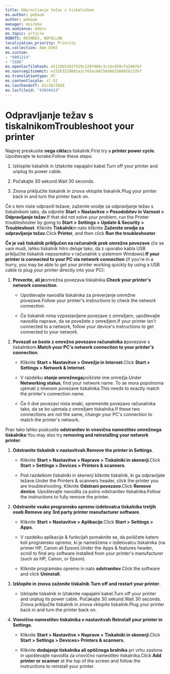 ```yaml
---
title: Odpravljanje težav s tiskalnikom
ms.author: pebaum
author: pebaum
manager: mnirkhe
ms.audience: Admin
ms.topic: article
ROBOTS: NOINDEX, NOFOLLOW
localization_priority: Priority
ms.collection: Adm_O365
ms.custom:
- "9001214"
- "3186"
ms.openlocfilehash: 42125b5103f429c1287400c3c1dc659cfa2067b7
ms.sourcegitcommit: e332b3229881a1cf65ac84250d88256081b237bf
ms.translationtype: HT
ms.contentlocale: sl-SI
ms.lasthandoff: 03/28/2020
ms.locfileid: "43034413"
---
```

# <a name="troubleshoot-your-printer"></a><span data-ttu-id="49c57-102">Odpravljanje težav s tiskalnikom</span><span class="sxs-lookup"><span data-stu-id="49c57-102">Troubleshoot your printer</span></span>

<span data-ttu-id="49c57-103">Najprej preskusite **nega cikla**za tiskalnik.</span><span class="sxs-lookup"><span data-stu-id="49c57-103">First try a **printer power cycle**.</span></span> <span data-ttu-id="49c57-104">Upoštevajte te korake:</span><span class="sxs-lookup"><span data-stu-id="49c57-104">Follow these steps:</span></span>

1. <span data-ttu-id="49c57-105">Izklopite tiskalnik in Iztaknite napajalni kabel.</span><span class="sxs-lookup"><span data-stu-id="49c57-105">Turn off your printer and unplug its power cable.</span></span>

2. <span data-ttu-id="49c57-106">Počakajte 30 sekund.</span><span class="sxs-lookup"><span data-stu-id="49c57-106">Wait 30 seconds.</span></span>

3. <span data-ttu-id="49c57-107">Znova priključite tiskalnik in znova vklopite tiskalnik.</span><span class="sxs-lookup"><span data-stu-id="49c57-107">Plug your printer back in and turn the printer back on.</span></span>

<span data-ttu-id="49c57-108">Če s tem niste odpravili težave, zaženite orodje za odpravljanje težav s tiskalnikom tako, da odprete **Start > Nastavitve > Posodobitev in Varnost > Odpravljanje težav**.</span><span class="sxs-lookup"><span data-stu-id="49c57-108">If that did not solve your problem, run the Printer troubleshooter by going to **Start > Settings > Update & Security > Troubleshoot**.</span></span> <span data-ttu-id="49c57-109">Kliknite **Tiskalnik**in nato kliknite **Zaženite orodje za odpravljanje težav**.</span><span class="sxs-lookup"><span data-stu-id="49c57-109">Click **Printer**, and then click **Run the troubleshooter**.</span></span>

<span data-ttu-id="49c57-110">**Če je vaš tiskalnik priključen na računalnik prek omrežne povezave** (če se vam mudi, lahko tiskalnik hitro deluje tako, da z uporabo kabla USB priključite tiskalnik neposredno v računalnik s sistemom Windows):</span><span class="sxs-lookup"><span data-stu-id="49c57-110">**If your printer is connected to your PC via network connection** (if you're in a hurry, you may be able to get your printer working quickly by using a USB cable to plug your printer directly into your PC):</span></span>

1. <span data-ttu-id="49c57-111">**Preverite, ali je**omrežna povezava tiskalnika.</span><span class="sxs-lookup"><span data-stu-id="49c57-111">**Check your printer's network connection**.</span></span>
    
    - <span data-ttu-id="49c57-112">Upoštevajte navodila tiskalnika za preverjanje omrežne povezave.</span><span class="sxs-lookup"><span data-stu-id="49c57-112">Follow your printer's instructions to check the network connection.</span></span>

    - <span data-ttu-id="49c57-113">Če tiskalnik nima vzpostavljene povezave z omrežjem, upoštevajte navodila naprave, da se povežete z omrežjem.</span><span class="sxs-lookup"><span data-stu-id="49c57-113">If your printer isn't connected to a network, follow your device's instructions to get connected to your network.</span></span>

2. <span data-ttu-id="49c57-114">**Povezali se boste z omrežno povezavo računalnika z**povezave s tiskalnikom.</span><span class="sxs-lookup"><span data-stu-id="49c57-114">**Match your PC's network connection to your printer's connection**.</span></span>

    - <span data-ttu-id="49c57-115">Kliknite **Start > Nastavitve > Omrežje in Internet**.</span><span class="sxs-lookup"><span data-stu-id="49c57-115">Click **Start > Settings > Network & Internet**.</span></span>

    - <span data-ttu-id="49c57-116">V razdelku **stanje omrežnega**poiščete ime omrežja.</span><span class="sxs-lookup"><span data-stu-id="49c57-116">Under **Networking status**, find your network name.</span></span> <span data-ttu-id="49c57-117">To se mora popolnoma ujemati z imenom povezave tiskalnika.</span><span class="sxs-lookup"><span data-stu-id="49c57-117">This needs to exactly match the printer's connection name.</span></span>

    - <span data-ttu-id="49c57-118">Če ti dve povezavi nista enaki, spremenite povezavo računalnika tako, da se bo ujemala z omrežjem tiskalnika.</span><span class="sxs-lookup"><span data-stu-id="49c57-118">If these two connections are not the same, change your PC's connection to match the printer's network.</span></span>

<span data-ttu-id="49c57-119">Prav tako lahko poskusite **odstranitev in vnovična namestitev omrežnega tiskalnika**:</span><span class="sxs-lookup"><span data-stu-id="49c57-119">You may also try **removing and reinstalling your network printer**:</span></span>

1. <span data-ttu-id="49c57-120">**Odstranite tiskalnik v nastavitvah**.</span><span class="sxs-lookup"><span data-stu-id="49c57-120">**Remove the printer in Settings**.</span></span>

    - <span data-ttu-id="49c57-121">Kliknite **Start > Nastavitve > Naprave > Tiskalniki in skenerji**.</span><span class="sxs-lookup"><span data-stu-id="49c57-121">Click **Start > Settings > Devices > Printers & scanners**.</span></span>

    - <span data-ttu-id="49c57-122">Pod razdelkom tiskalniki in skenerji kliknite tiskalnik, ki ga odpravljate težave.</span><span class="sxs-lookup"><span data-stu-id="49c57-122">Under the Printers & scanners header, click the printer you are troubleshooting.</span></span> <span data-ttu-id="49c57-123">Kliknite **Odstrani povezavo**.</span><span class="sxs-lookup"><span data-stu-id="49c57-123">Click **Remove device**.</span></span> <span data-ttu-id="49c57-124">Upoštevajte navodila za polno odstranitev tiskalnika.</span><span class="sxs-lookup"><span data-stu-id="49c57-124">Follow the instructions to fully remove the printer.</span></span>

2. <span data-ttu-id="49c57-125">**Odstranite vsako programsko opremo izdelovalca tiskalnika tretjih oseb**.</span><span class="sxs-lookup"><span data-stu-id="49c57-125">**Remove any 3rd party printer manufacturer software**.</span></span>

    - <span data-ttu-id="49c57-126">Kliknite **Start > Nastavitve > Aplikacije**.</span><span class="sxs-lookup"><span data-stu-id="49c57-126">Click **Start > Settings > Apps**.</span></span>

    - <span data-ttu-id="49c57-127">V razdelku aplikacije & funkcijah pomaknite se, da poiščete katero koli programsko opremo, ki je nameščena v izdelovalcu tiskalnika (na primer HP, Canon ali Epson).</span><span class="sxs-lookup"><span data-stu-id="49c57-127">Under the Apps & features header, scroll to find any software installed from your printer's manufacturer (such as HP, Canon, or Epson).</span></span>

    - <span data-ttu-id="49c57-128">Kliknite programsko opremo in nato **odstranitev**.</span><span class="sxs-lookup"><span data-stu-id="49c57-128">Click the software and click **Uninstall**.</span></span>

3. <span data-ttu-id="49c57-129">**Izklopite in znova zaženite tiskalnik**.</span><span class="sxs-lookup"><span data-stu-id="49c57-129">**Turn off and restart your printer**.</span></span>

    - <span data-ttu-id="49c57-130">Izklopite tiskalnik in Iztaknite napajalni kabel.</span><span class="sxs-lookup"><span data-stu-id="49c57-130">Turn off your printer and unplug its power cable.</span></span> <span data-ttu-id="49c57-131">Počakajte 30 sekund.</span><span class="sxs-lookup"><span data-stu-id="49c57-131">Wait 30 seconds.</span></span> <span data-ttu-id="49c57-132">Znova priključite tiskalnik in znova vklopite tiskalnik.</span><span class="sxs-lookup"><span data-stu-id="49c57-132">Plug your printer back in and turn the printer back on.</span></span>

4. <span data-ttu-id="49c57-133">**Vnovično namestitev tiskalnika v nastavitvah**.</span><span class="sxs-lookup"><span data-stu-id="49c57-133">**Reinstall your printer in Settings**.</span></span>

    - <span data-ttu-id="49c57-134">Kliknite **Start > Nastavitve > Naprave > Tiskalniki in skenerji**.</span><span class="sxs-lookup"><span data-stu-id="49c57-134">Click **Start > Settings > Devices> Printers & scanners**.</span></span>
 
    - <span data-ttu-id="49c57-135">Kliknite **dodajanje tiskalnika ali optičnega bralnika** pri vrhu zaslona in upoštevajte navodila za vnovično namestitev tiskalnika.</span><span class="sxs-lookup"><span data-stu-id="49c57-135">Click **Add printer or scanner** at the top of the screen and follow the instructions to reinstall your printer.</span></span>
